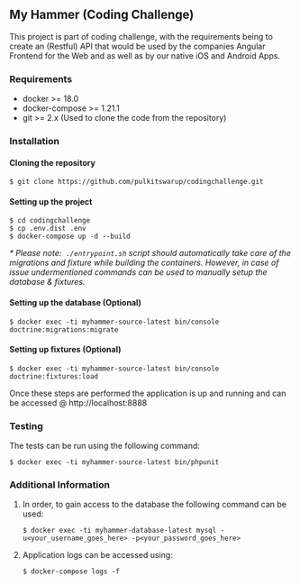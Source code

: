 ## My Hammer (Coding Challenge)

This project is part of coding challenge, with the requirements being to create an (Restful) API that would be used by the companies Angular Frontend for the Web and as well as by our native iOS and Android Apps.

### Requirements
- docker >= 18.0
- docker-compose >= 1.21.1
- git >= 2.x (Used to clone the code from the repository)

### Installation
#### Cloning the repository
```
$ git clone https://github.com/pulkitswarup/codingchallenge.git
```

#### Setting up the project
```
$ cd codingchallenge
$ cp .env.dist .env
$ docker-compose up -d --build
```
*&#42; Please note: &nbsp;`./entrypoint.sh` script should automatically take care of the migrations and fixture while building the containers. However, in case of issue undermentioned commands can be used to manually setup the database & fixtures.*

#### Setting up the database (Optional)
```
$ docker exec -ti myhammer-source-latest bin/console doctrine:migrations:migrate
```

#### Setting up fixtures (Optional)
```
$ docker exec -ti myhammer-source-latest bin/console doctrine:fixtures:load
```

Once these steps are performed the application is up and running and can be accessed @ http://localhost:8888

### Testing
The tests can be run using the following command:
```
$ docker exec -ti myhammer-source-latest bin/phpunit
```

### Additional Information
1. In order, to gain access to the database the following command can be used:
    ```
    $ docker exec -ti myhammer-database-latest mysql -u<your_username_goes_here> -p<your_password_goes_here>
    ```
2. Application logs can be accessed using:
    ```
    $ docker-compose logs -f
    ```